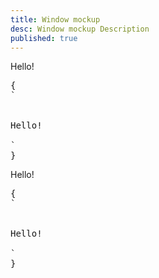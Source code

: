 ```yaml
---
title: Window mockup
desc: Window mockup Description
published: true
---
```


<script>
  import Component from "@components/Component.svelte"
</script>

<Component title="window mockup with border">
<div class="border mockup-window border-base-300 w-full">
  <div class="flex justify-center px-4 py-16 border-t border-base-300">Hello!</div>
</div>
<pre slot="html">{
`<div class="border mockup-window border-base-300">
  <div class="flex justify-center px-4 py-16 border-t border-base-300">Hello!</div>
</div>`
}</pre>
</Component>

<Component title="window mockup with background color">
<div class="border mockup-window bg-base-300 w-full">
  <div class="flex justify-center px-4 py-16 bg-base-200">Hello!</div>
</div>
<pre slot="html">{
`<div class="border mockup-window bg-base-300">
  <div class="flex justify-center px-4 py-16 bg-base-200">Hello!</div>
</div>`
}</pre>
</Component>
